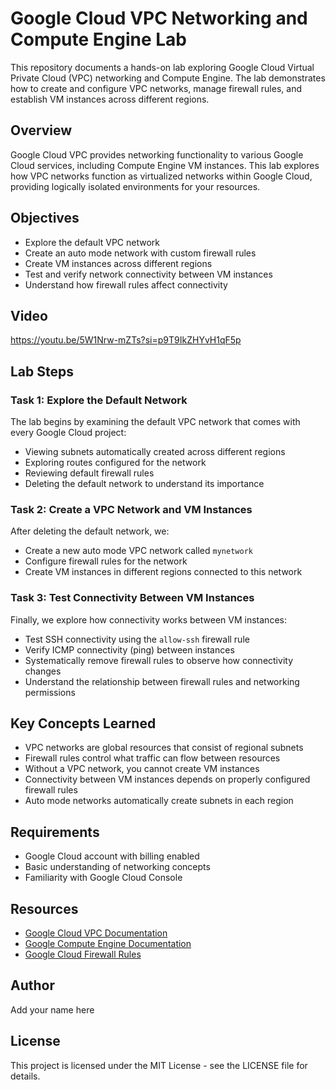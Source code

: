 # Google Cloud VPC Networking and Compute Engine Lab

This repository documents a hands-on lab exploring Google Cloud Virtual Private Cloud (VPC) networking and Compute Engine. The lab demonstrates how to create and configure VPC networks, manage firewall rules, and establish VM instances across different regions.

## Overview

Google Cloud VPC provides networking functionality to various Google Cloud services, including Compute Engine VM instances. This lab explores how VPC networks function as virtualized networks within Google Cloud, providing logically isolated environments for your resources.

## Objectives

- Explore the default VPC network
- Create an auto mode network with custom firewall rules
- Create VM instances across different regions
- Test and verify network connectivity between VM instances
- Understand how firewall rules affect connectivity

## Video

https://youtu.be/5W1Nrw-mZTs?si=p9T9IkZHYvH1qF5p


## Lab Steps

### Task 1: Explore the Default Network

The lab begins by examining the default VPC network that comes with every Google Cloud project:
- Viewing subnets automatically created across different regions
- Exploring routes configured for the network
- Reviewing default firewall rules
- Deleting the default network to understand its importance

### Task 2: Create a VPC Network and VM Instances

After deleting the default network, we:
- Create a new auto mode VPC network called `mynetwork`
- Configure firewall rules for the network
- Create VM instances in different regions connected to this network

### Task 3: Test Connectivity Between VM Instances

Finally, we explore how connectivity works between VM instances:
- Test SSH connectivity using the `allow-ssh` firewall rule
- Verify ICMP connectivity (ping) between instances
- Systematically remove firewall rules to observe how connectivity changes
- Understand the relationship between firewall rules and networking permissions

## Key Concepts Learned

- VPC networks are global resources that consist of regional subnets
- Firewall rules control what traffic can flow between resources
- Without a VPC network, you cannot create VM instances
- Connectivity between VM instances depends on properly configured firewall rules
- Auto mode networks automatically create subnets in each region


## Requirements

- Google Cloud account with billing enabled
- Basic understanding of networking concepts
- Familiarity with Google Cloud Console

## Resources

- [Google Cloud VPC Documentation](https://cloud.google.com/vpc/docs)
- [Google Compute Engine Documentation](https://cloud.google.com/compute/docs)
- [Google Cloud Firewall Rules](https://cloud.google.com/vpc/docs/firewalls)

## Author

Add your name here

## License

This project is licensed under the MIT License - see the LICENSE file for details.
